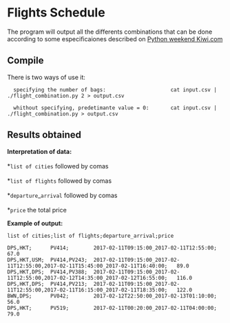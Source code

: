 # Flights Schedule
The program will output all the differents combinations that can be done according to some especificaiones described on
[Python weekend Kiwi.com](https://gist.github.com/martin-kokos/6ccdeeff45a33bce4849567b0395526c)

## Compile
  There is two ways of use it:
  
      specifying the number of bags:                     cat input.csv | ./flight_combination.py 2 > output.csv
    
      whithout specifying, predetimante value = 0:       cat input.csv | ./flight_combination.py > output.csv
    
## Results obtained
  
  **Interpretation of data:** <br/>  
  *`list of cities` followed by comas <br/>  
  *`list of flights` followed by comas <br/>  
  *`departure`_`arrival` followed by comas <br/>  
  *`price` the total price <br/>  

 **Example of output:**
```
list of cities;list of flights;departure_arrival;price

DPS,HKT;      PV414;        2017-02-11T09:15:00_2017-02-11T12:55:00;                                           67.0
DPS,HKT,USM;  PV414,PV243;  2017-02-11T09:15:00_2017-02-11T12:55:00,2017-02-11T15:45:00_2017-02-11T16:40:00;   89.0
DPS,HKT,DPS;  PV414,PV388;  2017-02-11T09:15:00_2017-02-11T12:55:00,2017-02-12T14:35:00_2017-02-12T16:55:00;   116.0
DPS,HKT,DPS;  PV414,PV213;  2017-02-11T09:15:00_2017-02-11T12:55:00,2017-02-11T16:15:00_2017-02-11T18:35:00;   122.0
BWN,DPS;      PV042;        2017-02-12T22:50:00_2017-02-13T01:10:00;                                           56.0
DPS,HKT;      PV519;        2017-02-11T00:20:00_2017-02-11T04:00:00;                                           79.0
```
